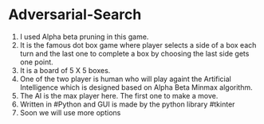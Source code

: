 # Adversarial-Search
1. I used Alpha beta pruning in this game. 
2. It is the famous dot box game where player selects a side of a box each turn and the last one to complete a box by choosing the 
last side gets one point. 
3. It is a board of 5 X 5 boxes. 
4. One of the two player is human who will play againt the Artificial Intelligence which is designed based on Alpha Beta Minmax algorithm. 
5. The AI is the max player here. The first one to make a move. 
6. Written in #Python and GUI is made by the python library #tkinter 
7. Soon we will use more options
